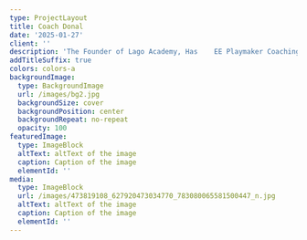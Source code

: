 ```yaml
---
type: ProjectLayout
title: Coach Donal
date: '2025-01-27'
client: ''
description: 'The Founder of Lago Academy, Has    EE Playmaker Coaching license'
addTitleSuffix: true
colors: colors-a
backgroundImage:
  type: BackgroundImage
  url: /images/bg2.jpg
  backgroundSize: cover
  backgroundPosition: center
  backgroundRepeat: no-repeat
  opacity: 100
featuredImage:
  type: ImageBlock
  altText: altText of the image
  caption: Caption of the image
  elementId: ''
media:
  type: ImageBlock
  url: /images/473819108_627920473034770_783080065581500447_n.jpg
  altText: altText of the image
  caption: Caption of the image
  elementId: ''
---
```

